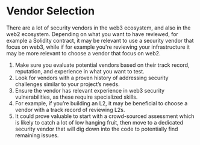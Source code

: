 # Vendor Selection

There are a lot of security vendors in the web3 ecosystem, and also in the web2 ecosystem.
Depending on what you want to have reviewed, for example a Solidity contract, it may be relevant to use a security vendor that focus on web3, while if for example you're reviewing your infrastructure it may be more relevant to choose a vendor that focus on web2.

1. Make sure you evaluate potential vendors based on their track record, reputation, and experience in what you want to test.
2. Look for vendors with a proven history of addressing security challenges similar to your project’s needs.
  1. Ensure the vendor has relevant experience in web3 security vulnerabilities, as these require specialized skills.
  2. For example, if you’re building an L2, it may be beneficial to choose a vendor with a track record of reviewing L2s.
3. It could prove valuable to start with a crowd-sourced assessment which is likely to catch a lot of low hanging fruit, then move to a dedicated security vendor that will dig down into the code to potentially find remaining issues.
